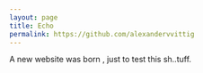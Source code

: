 ```yaml
---
layout: page
title: Echo
permalink: https://github.com/alexandervvittig
---
```


A new website was born , just to test this sh..tuff.

